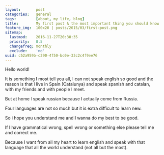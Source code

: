 ```yaml
---
layout:       post
categories:   general
tags:         [about, my life, blog]
title:        My first post & the most important thing you should know about me =)
feature_img:  100x20 | posts/2015/03/first-post.png
sitemap:
  lastmod:    2016-11-27T20:30:35
  priority:   0.5
  changefreq: monthly
  exclude:    'no'
uuid: c52a959b-c390-4f50-bc0e-33c2c4f9ee76
---
```


Hello world!

It is something I most tell you all, I can not speak english so good and the reason is that I live in Spain (Catalunya) and speak spanish and catalan, with my friends and with people I meet.

But at home I speak russian because I actually come from Russia.

Four languages are not so much but it is extra difficult to learn new.

So i hope you understand me and I wanna do my best to be good.

If I have grammatical wrong, spell wrong or something else please tell me and correct me.

Because I want from all my heart to learn english and speak with that language that all the world understand (not all but the most).
